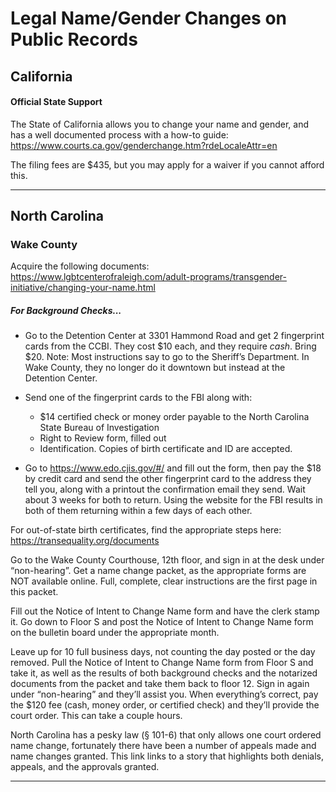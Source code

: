 # Legal Name/Gender Changes on Public Records


## California

#### Official State Support
The State of California allows you to change your name and gender, and has a well documented process with a how-to guide: https://www.courts.ca.gov/genderchange.htm?rdeLocaleAttr=en

The filing fees are $435, but you may apply for a waiver if you cannot afford this.

---

## North Carolina
### Wake County
Acquire the following documents: https://www.lgbtcenterofraleigh.com/adult-programs/transgender-initiative/changing-your-name.html

##### For Background Checks...
* Go to the Detention Center at 3301 Hammond Road and get 2 fingerprint cards from the CCBI. They cost $10 each, and they require _cash_. Bring $20. Note: Most instructions say to go to the Sheriff’s Department. In Wake County, they no longer do it downtown but instead at the Detention Center.
* Send one of the fingerprint cards to the FBI along with:
  * $14 certified check or money order payable to the North Carolina State Bureau of Investigation
  * Right to Review form, filled out
  * Identification. Copies of birth certificate and ID are accepted.

* Go to https://www.edo.cjis.gov/#/ and fill out the form, then pay the $18 by credit card and send the other fingerprint card to the address they tell you, along with a printout the confirmation email they send.
Wait about 3 weeks for both to return. Using the website for the FBI results in both of them returning within a few days of each other.

For out-of-state birth certificates, find the appropriate steps here: https://transequality.org/documents

Go to the Wake County Courthouse, 12th floor, and sign in at the desk under “non-hearing”. Get a name change packet, as the appropriate forms are NOT available online. Full, complete, clear instructions are the first page in this packet.

Fill out the Notice of Intent to Change Name form and have the clerk stamp it.
Go down to Floor S and post the Notice of Intent to Change Name form on the bulletin board under the appropriate month.

Leave up for 10 full business days, not counting the day posted or the day removed.
Pull the Notice of Intent to Change Name form from Floor S and take it, as well as the results of both background checks and the notarized documents from the packet and take them back to floor 12. Sign in again under “non-hearing” and they’ll assist you. When everything’s correct, pay the $120 fee (cash, money order, or certified check) and they’ll provide the court order. This can take a couple hours.

North Carolina has a pesky law (§ 101-6) that only allows one court ordered name change, fortunately there have been a number of appeals made and name changes granted. This link links to a story that highlights both denials, appeals, and the approvals granted.

---
